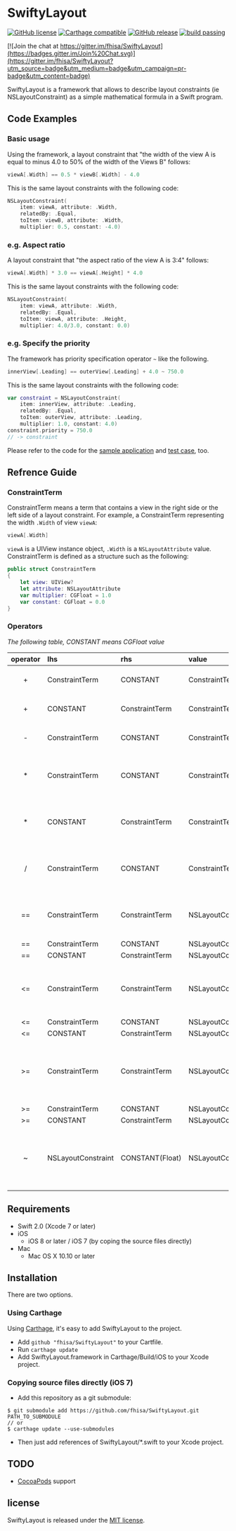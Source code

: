 # SwiftyLayout

[![GitHub license](https://img.shields.io/badge/license-MIT-lightgrey.svg)](https://raw.githubusercontent.com/fhisa/SwiftyLayout/master/LICENSE)
[![Carthage compatible](https://img.shields.io/badge/Carthage-compatible-4BC51D.svg?style=flat)](https://github.com/Carthage/Carthage)
[![GitHub release](https://img.shields.io/github/release/fhisa/SwiftyLayout.svg)](https://github.com/fhisa/SwiftyLayout/releases)
[![build passing](https://travis-ci.org/fhisa/SwiftyLayout.png?branch=master)](https://travis-ci.org/fhisa/SwiftyLayout)

[![Join the chat at https://gitter.im/fhisa/SwiftyLayout](https://badges.gitter.im/Join%20Chat.svg)](https://gitter.im/fhisa/SwiftyLayout?utm_source=badge&utm_medium=badge&utm_campaign=pr-badge&utm_content=badge)

SwiftyLayout is a framework that allows to describe layout constraints (ie NSLayoutConstraint) as a simple mathematical formula in a Swift program.

## Code Examples

### Basic usage

Using the framework, a layout constraint that "the width of the view A is equal to minus 4.0 to 50% of the width of the Views B" follows:
```swift
viewA[.Width] == 0.5 * viewB[.Width] - 4.0
```
This is the same layout constraints with the following code:
```swift
NSLayoutConstraint(
    item: viewA, attribute: .Width,
    relatedBy: .Equal,
    toItem: viewB, attribute: .Width,
    multiplier: 0.5, constant: -4.0)
```

### e.g. Aspect ratio

A layout constraint that "the aspect ratio of the view A is 3:4" follows:
```swift
viewA[.Width] * 3.0 == viewA[.Height] * 4.0
```
This is the same layout constraints with the following code:
```swift
NSLayoutConstraint(
    item: viewA, attribute: .Width,
    relatedBy: .Equal,
    toItem: viewA, attribute: .Height,
    multiplier: 4.0/3.0, constant: 0.0)
```

### e.g. Specify the priority

The framework has priority specification operator `~` like the following.
```swift
innerView[.Leading] == outerView[.Leading] + 4.0 ~ 750.0
```
This is the same layout constraints with the following code:
```swift
var constraint = NSLayoutConstraint(
    item: innerView, attribute: .Leading,
    relatedBy: .Equal,
    toItem: outerView, attribute: .Leading,
    multiplier: 1.0, constant: 4.0)
constraint.priority = 750.0
// -> constraint
```

Please refer to the code for the [sample application](https://github.com/fhisa/SwiftyLayout/blob/master/SampleApp/ViewController.swift) and [test case](https://github.com/fhisa/SwiftyLayout/blob/master/SwiftyLayoutTests/SwiftyLayoutTests.swift), too.

## Refrence Guide

### ConstraintTerm

ConstraintTerm means a term that contains a view in the right side or the left side of a layout constraint.
For example, a ConstraintTerm representing the width `.Width` of view `viewA`:
```swift
viewA[.Width]
```
`viewA` is a UIView instance object, `.Width` is a `NSLayoutAttribute` value.
ConstraintTerm is defined as a structure such as the following:
```swift
public struct ConstraintTerm
{
    let view: UIView?
    let attribute: NSLayoutAttribute
    var multiplier: CGFloat = 1.0
    var constant: CGFloat = 0.0
}
```

### Operators

*The following table, CONSTANT means CGFloat value*

| operator | lhs | rhs | value | semantics |
|:-----:|:---------------|:---------------|:---------------|:--|
| +     | ConstraintTerm | CONSTANT       | ConstraintTerm | add rhs value to lhs.constant |
| +     | CONSTANT       | ConstraintTerm | ConstraintTerm | add lhs value to rhs.constant |
| -     | ConstraintTerm | CONSTANT       | ConstraintTerm | subtract rhs value from lhs.constant |
| *     | ConstraintTerm | CONSTANT       | ConstraintTerm | multiply rhs value to lhs.multiplier and lhs.constant |
| *     | CONSTANT       | ConstraintTerm | ConstraintTerm | multiply lhs value to rhs.multiplier and rhs.constant |
| /     | ConstraintTerm | CONSTANT       | ConstraintTerm | divide lhs.multiplier and lhs.constant by rhs value |
| ==    | ConstraintTerm | ConstraintTerm | NSLayoutConstraint | create a layout constraint that "lhs is equal to lhs" |
| ==    | ConstraintTerm | CONSTANT       | NSLayoutConstraint | ditto |
| ==    | CONSTANT       | ConstraintTerm | NSLayoutConstraint | ditto |
| <=    | ConstraintTerm | ConstraintTerm | NSLayoutConstraint | create a layout constraint that "lhs is less than or equal to lhs" |
| <=    | ConstraintTerm | CONSTANT       | NSLayoutConstraint | ditto |
| <=    | CONSTANT       | ConstraintTerm | NSLayoutConstraint | ditto |
| >=    | ConstraintTerm | ConstraintTerm | NSLayoutConstraint | create a layout constraint that "lhs is greater than or equal to lhs" |
| >=    | ConstraintTerm | CONSTANT       | NSLayoutConstraint | ditto |
| >=    | CONSTANT       | ConstraintTerm | NSLayoutConstraint | ditto |
| ~     | NSLayoutConstraint | CONSTANT(Float) | NSLayoutConstraint | Change the priority of a layout constraint, and return the constraint |

## Requirements

- Swift 2.0 (Xcode 7 or later)
- iOS
  - iOS 8 or later / iOS 7 (by coping the source files directly)
- Mac
  - Mac OS X 10.10 or later

## Installation

There are two options.

### Using Carthage

Using [Carthage](https://github.com/Carthage/Carthage), it's easy to add SwiftyLayout to the project.

- Add `github "fhisa/SwiftyLayout"` to your Cartfile.
- Run `carthage update`
- Add SwiftyLayout.framework in Carthage/Build/iOS to your Xcode project.

### Copying source files directly (iOS 7)

- Add this repository as a git submodule:
```shell
$ git submodule add https://github.com/fhisa/SwiftyLayout.git PATH_TO_SUBMODULE
// or
$ carthage update --use-submodules
```
- Then just add references of SwiftyLayout/*.swift to your Xcode project.

## TODO

- [CocoaPods](https://cocoapods.org) support

## license

SwiftyLayout is released under the [MIT license](https://github.com/fhisa/SwiftyLayout/blob/master/LICENSE).
